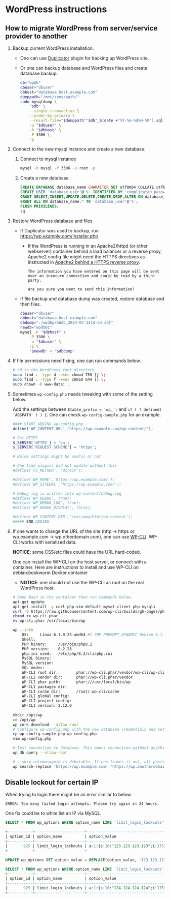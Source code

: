 # WordPress instructions

## How to migrate WordPress from server/service provider to another

1. Backup current WordPress installation.
    * One can use [Duplicator](https://wordpress.org/plugins/duplicator/) plugin for backing up WordPress site.
    * Or one can backup database and WordPress files and create database backup.

      ~~~sh
      db="wpdb"
      dbuser="dbuser"
      dbhost="database.host.example.com"
      dumppath="/mnt/some/path/"
      sudo mysqldump \
          "$db" \
          --single-transaction \
          --order-by-primary \
          --result-file="$dumppath""$db"_$(date +"%Y-%m-%d%H-%M").sql \
          -u "$dbuser" \
          -h "$dbhost" \
          -P 3306 \
          -p
      ~~~

1. Connect to the new mysql instance and create a new database.

    1. Connect to mysql instance

        ~~~sh
        mysql -h mysql -P 3306 -u root -p
        ~~~

    1. Create a new database

        ~~~sql
        CREATE DATABASE database_name CHARACTER SET utf8mb4 COLLATE utf8mb4_unicode_ci;
        CREATE USER 'database_user'@'%' IDENTIFIED BY 'complicated_password';
        GRANT SELECT,INSERT,UPDATE,DELETE,CREATE,DROP,ALTER ON database_name.* TO 'database_user'@'%';
        GRANT ALL ON database_name.* TO 'database_user'@'%';
        FLUSH PRIVILEGES;
        \q
        ~~~

1. Restore WordPress database and files
    * If Duplicator was used to backup, run <https://wp.example.com/installer.php>
        * If the WordPress is running in an Apache2/httpd (or other webserver) container behind a load balancer or a reverse proxy, Apache2 config file might need the HTTPS directives as instructed in [Apache2 behind a HTTPS reverse proxy](../apache2_httpd/README.md).

          ~~~text
          The information you have entered on this page will be sent over an insecure connection and could be read by a third party.

          Are you sure you want to send this information?
          ~~~

    * If file backup and database dump was created, restore database and then files.

        ~~~sh
        dbuser="dbuser"
        dbhost="database.host.example.com"
        dbdump="./wpdbproddb_2024-07-1414-54.sql"
        newdb="wpdb01"
        mysql -h "$dbhost" \
            -P 3306 \
            -u "$dbuser" \
            -p \
            "$newdb" < "$dbdump"
        ~~~

1. If file permissions need fixing, one can run commands below.

    ~~~sh
    # cd to the WordPress root directory
    sudo find . -type d -exec chmod 755 {} \;
    sudo find . -type f -exec chmod 644 {} \;
    sudo chown -R www-data: .
    ~~~

1. Sometimes `wp-config.php` needs tweaking with some of the setting below.

    Add the settings between `$table_prefix = 'wp_';` and `if ( ! defined( 'ABSPATH' ) ) {`. One can check `wp-config-sample.php` for an example.

    ~~~php
    #### START ADDING wp-config.php
    define('WP_CONTENT_URL','https://wp.example.com/wp-content/');

    # Set HTTPS
    $_SERVER['HTTPS'] = 'on';
    $_SERVER['REQUEST_SCHEME'] = 'https';

    # Below settings might be useful or not

    # One time plugins did not update without this
    #define('FS_METHOD', 'direct');

    #define('WP_HOME','https://wp.example.com/');
    #define('WP_SITEURL','https://wp.example.com/');

    # Debug log is written into wp-content/debug.log
    #define('WP_DEBUG', true);
    #define('WP_DEBUG_LOG', true);
    #define('WP_DEBUG_DISPLAY', false);

    #define('WP_CONTENT_DIR','/var/www/html/wp-content');
    ##### END ADDING
    ~~~

1. If one wants to change the URL of the site (http -> https or wp.example.com -> wp.otherdomain.com), one can use [WP-CLI](https://developer.wordpress.org/cli/commands/search-replace/). WP-CLI works with serialized data.

    **NOTICE**: some CSS/etc files could have the URL hard-coded.

    One can install the WP-CLI on the host server, or connect with a container. Here are instructions to install and use WP-CLI on debian:bookworm Docker container
    * **NOTICE**: one should not use the WP-CLI as root on the real WordPress host.

    ~~~sh
    # Open Bash in the container then run commands below.
    apt-get update
    apt-get install -y curl php vim default-mysql-client php-mysqli
    curl -O https://raw.githubusercontent.com/wp-cli/builds/gh-pages/phar/wp-cli.phar
    chmod +x wp-cli.phar
    mv wp-cli.phar /usr/local/bin/wp

    wp --info
        OS:     Linux 6.1.0-23-amd64 #1 SMP PREEMPT_DYNAMIC Debian 6.1.99-1 (2024-07-15) x86_64
        Shell:
        PHP binary:     /usr/bin/php8.2
        PHP version:    8.2.28
        php.ini used:   /etc/php/8.2/cli/php.ini
        MySQL binary:
        MySQL version:
        SQL modes:
        WP-CLI root dir:        phar://wp-cli.phar/vendor/wp-cli/wp-cli
        WP-CLI vendor dir:      phar://wp-cli.phar/vendor
        WP_CLI phar path:       phar:///usr/local/bin/wp
        WP-CLI packages dir:
        WP-CLI cache dir:       /root/.wp-cli/cache
        WP-CLI global config:
        WP-CLI project config:
        WP-CLI version: 2.12.0
        
    mkdir /opt/wp
    cd /opt/wp
    wp core download --allow-root
    # Configure wp-config.php with the new database credentials and settings.
    cp wp-config-sample.php wp-config.php
    vim wp-config.php

    # Test connection to database. This opens connection without anything printed.
    wp db query --allow-root

    # --skip-columns=guid is debatable. If one leaves it out, all posts are "reposted".
    wp search-replace 'https://wp.example.com' 'https://wp.anotherdomain.com' --skip-columns=guid
    ~~~

## Disable lockout for certain IP

When trying to login there might be an error similar to below.

~~~text
ERROR: Too many failed login attempts. Please try again in 24 hours.
~~~

One fix could be to white list an IP via MySQL.

~~~sql
SELECT * FROM wp_options WHERE option_name LIKE 'limit_login_lockouts';

+-----------+----------------------+--------------------------------------------+----------+
| option_id | option_name          | option_value                               | autoload |
+-----------+----------------------+--------------------------------------------+----------+
|       925 | limit_login_lockouts | a:1:{s:10:"123.123.123.123";i:1753130203;} | off      |
+-----------+----------------------+--------------------------------------------+----------+

UPDATE wp_options SET option_value = REPLACE(option_value, '123.123.123.123', '124.124.124.124') WHERE option_name = 'limit_login_lockouts' LIMIT 1;

SELECT * FROM wp_options WHERE option_name LIKE 'limit_login_lockouts';
+-----------+----------------------+--------------------------------------------+----------+
| option_id | option_name          | option_value                               | autoload |
+-----------+----------------------+--------------------------------------------+----------+
|       925 | limit_login_lockouts | a:1:{s:10:"124.124.124.124";i:1753130203;} | off      |
+-----------+----------------------+--------------------------------------------+----------+
~~~
